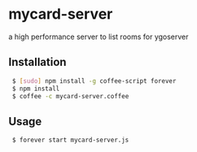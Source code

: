 mycard-server
=============
a high performance server to list rooms for ygoserver

## Installation

``` bash
 $ [sudo] npm install -g coffee-script forever
 $ npm install
 $ coffee -c mycard-server.coffee
```

## Usage
``` bash
 $ forever start mycard-server.js
```
